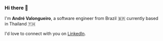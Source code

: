 ### Hi there 👋

I'm **André Valongueiro**, a software engineer from Brazil 🇧🇷 currently based in Thailand 🇹🇭

I'd love to connect with you on [LinkedIn](https://www.linkedin.com/in/valongueiro/).

<!--
**valongueiro/valongueiro** is a ✨ _special_ ✨ repository because its `README.md` (this file) appears on your GitHub profile.

Here are some ideas to get you started:

- 🔭 I’m currently working on ...
- 🌱 I’m currently learning ...
- 👯 I’m looking to collaborate on ...
- 🤔 I’m looking for help with ...
- 💬 Ask me about ...
- 📫 How to reach me: ...
- 😄 Pronouns: ...
- ⚡ Fun fact: ...
-->
